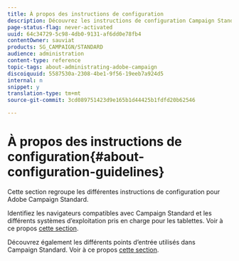 ```yaml
---
title: À propos des instructions de configuration
description: Découvrez les instructions de configuration Campaign Standard.
page-status-flag: never-activated
uuid: 64c34729-5c98-4db0-9131-af6dd0e78fb4
contentOwner: sauviat
products: SG_CAMPAIGN/STANDARD
audience: administration
content-type: reference
topic-tags: about-administrating-adobe-campaign
discoiquuid: 5587530a-2308-4be1-9f56-19eeb7a924d5
internal: n
snippet: y
translation-type: tm+mt
source-git-commit: 3cd089751423d9e165b1d44425b1fdfd20b62546

---
```



# À propos des instructions de configuration{#about-configuration-guidelines}

Cette section regroupe les différentes instructions de configuration pour Adobe Campaign Standard.

Identifiez les navigateurs compatibles avec Campaign Standard et les différents systèmes d’exploitation pris en charge pour les tablettes. Voir à ce propos [cette section](../../administration/using/compatible-browsers.md).

Découvrez également les différents points d’entrée utilisés dans Campaign Standard. Voir à ce propos [cette section](../../administration/using/campaign-standard-network-endpoints.md).
